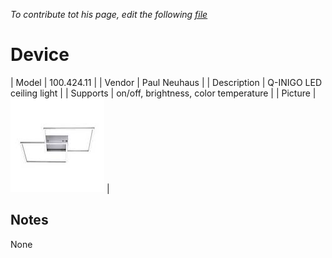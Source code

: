 
*To contribute tot his page, edit the following
[file](https://github.com/Koenkk/zigbee2mqtt.io/blob/master/docgen/device_page_notes.js)*

# Device

| Model | 100.424.11  |
| Vendor  | Paul Neuhaus  |
| Description | Q-INIGO LED ceiling light |
| Supports | on/off, brightness, color temperature |
| Picture | ![../images/devices/100.424.11.jpg](../images/devices/100.424.11.jpg) |

## Notes

None
